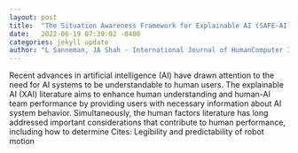 ```yaml
---
layout: post
title:  "The Situation Awareness Framework for Explainable AI (SAFE-AI) and Human Factors Considerations for XAI Systems"
date:   2022-06-19 07:39:02 -0400
categories: jekyll update
author: "L Sanneman, JA Shah - International Journal of HumanComputer Interaction, 2022"
---
```

Recent advances in artificial intelligence (AI) have drawn attention to the need for AI systems to be understandable to human users. The explainable AI (XAI) literature aims to enhance human understanding and human-AI team performance by providing users with necessary information about AI system behavior. Simultaneously, the human factors literature has long addressed important considerations that contribute to human performance, including how to determine 
Cites: Legibility and predictability of robot motion
